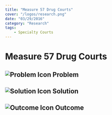 ```yaml
---
title: "Measure 57 Drug Courts"
cover: "/logos/research.png"
date: "03/29/2016"
category: "Research"
tags:
    - Specialty Courts
---
```


# Measure 57 Drug Courts

## ![Problem Icon](https://github.com/google/material-design-icons/raw/master/alert/1x_web/ic_error_outline_black_48dp.png "Problem") Problem

## ![Solution Icon](https://github.com/google/material-design-icons/raw/master/action/1x_web/ic_lightbulb_outline_black_48dp.png "Solution") Solution

## ![Outcome Icon](https://github.com/google/material-design-icons/raw/master/action/1x_web/ic_view_list_black_48dp.png "Outcome") Outcome
